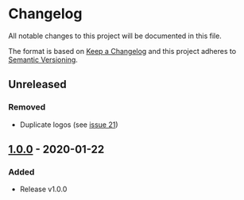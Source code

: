 # Changelog

All notable changes to this project will be documented in this file.

The format is based on [Keep a Changelog](http://keepachangelog.com/en/1.0.0/)
and this project adheres to [Semantic Versioning](http://semver.org/spec/v2.0.0.html).

## Unreleased

### Removed
- Duplicate logos (see [issue 21](https://gitlab.ilabt.imec.be/yarrrml/spec/issues/21))

## [1.0.0] - 2020-01-22

### Added
- Release v1.0.0

[1.0.0]: https://gitlab.ilabt.imec.be/yarrrml/spec/-/tags/v1.0.0
